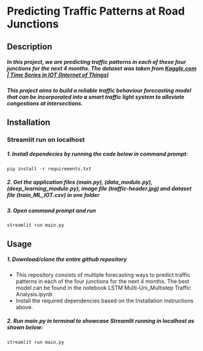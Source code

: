 # Predicting Traffic Patterns at Road Junctions

<!--- ![alt text](https://alpinesherpa.com/wp-content/uploads/2016/06/traffic-header.jpg) --->

## Description
##### In this project, we are predicting traffic patterns in each of these four junctions for the next 4 months. The dataset was taken from [Kaggle.com | Time Series in IOT (Internet of Things)](https://www.kaggle.com/vetrirah/ml-iot?select=train_ML_IOT.csv)

##### This project aims to build a reliable traffic behaviour forecasting model that can be incorporated into a smart traffic light system to alleviate congestions at intersections.

## Installation
### Streamlit run on localhost

##### 1. Install dependecies by running the code below in command prompt:
`pip install -r requirements.txt`
<!--- * $ pip install streamlit
* $ pip install matplotlib
* $ pip install statsmodels
* $ pip install torch
* $ pip install plotly
* $ pip install seaborn
* $ pip install pandas
* $ pip install numpy
* $ pip install scikit_learn
* $ pip install torchsummaryX --->

##### 2. Get the application files (main.py), (data_module.py), (deep_learning_module.py), image file (traffic-header.jpg) and dataset file (train_ML_IOT.csv) in one folder
##### 3. Open command prompt and run
`streamlit run main.py`
  

## Usage
##### 1. Download/clone the entire github repository
* This repository consists of multiple forecasting ways to predict traffic patterns in each of the four junctions for the next 4 months. The best model can be found in the notebook LSTM Multi-Uni_Multistep Traffic Analysis.ipynb
* Install the required dependencies based on the Installation instructions above.

##### 2. Run main.py in terminal to showcase Streamlit running in localhost as shown below:
`streamlit run main.py`
